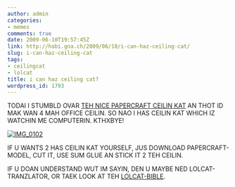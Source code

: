 ```yaml
---
author: admin
categories:
- memes
comments: true
date: 2009-06-10T19:57:45Z
link: http://habi.gna.ch/2009/06/10/i-can-haz-ceiling-cat/
slug: i-can-haz-ceiling-cat
tags:
- ceilingcat
- lolcat
title: i can haz ceiling cat?
wordpress_id: 1793
---
```


TODAI I STUMBLD OVAR [TEH NICE PAPERCRAFT CEILIN KAT](http://www.doobybrain.com/2008/03/20/ceiling-cat-papercraft/) AN THOT ID MAK WAN 4 MAH OFFICE CEILIN. SO NAO I HAS CEILIN KAT WHICH IZ WATCHIN ME COMPUTERIN. KTHXBYE!




[![IMG_0102](http://habi.gna.ch/wp-content/uploads/2009/06/img-01021.jpg)](http://habi.gna.ch/wp-content/uploads/2009/06/img-0102.jpg)  


IF U WANTS 2 HAS CEILIN KAT YOURSELF, JUS DOWNLOAD PAPERCRAFT-MODEL, CUT IT, USE SUM GLUE AN STICK IT 2 TEH CEILIN.  



IF U DOAN UNDERSTAND WUT IM SAYIN, DEN U MAYBE NED LOLCAT-TRANZLATOR, OR TAEK LOOK AT TEH [LOLCAT-BIBLE](http://www.lolcatbible.com/index.php?title=Genesis_1).  




